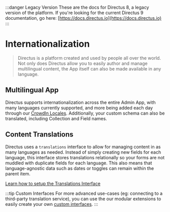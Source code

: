 :::danger Legacy Version
These are the docs for Directus 8, a legacy version of the platform. If you're looking for the current Directus 9 documentation, go here: [https://docs.directus.io](https://docs.directus.io)
:::

# Internationalization

> Directus is a platform created and used by people all over the world. Not only does Directus allow you to easily author and manage multilingual content, the App itself can also be made available in any language.

## Multilingual App

Directus supports internationalization across the entire Admin App, with many languages currently supported, and more being added each day through our [CrowdIn Locales](https://locales.directus.io/). Additionally, your custom schema can also be translated, including Collection and Field names.

## Content Translations

Directus uses a `translations` interface to allow for managing content in as many languages as needed. Instead of simply creating new fields for each language, this interface stores translations relationally so your forms are not muddled with duplicate fields for each language. This also means that language-agnostic data such as dates or toggles can remain within the parent item.

[Learn how to setup the Translations Interface](/guides/relationships.md#translations)

:::tip Custom Interfaces
For more advanced use-cases (eg: connecting to a third-party translation service), you can use the our modular extensions to easily create your own [custom interfaces](/extensions/interfaces.md).
:::
